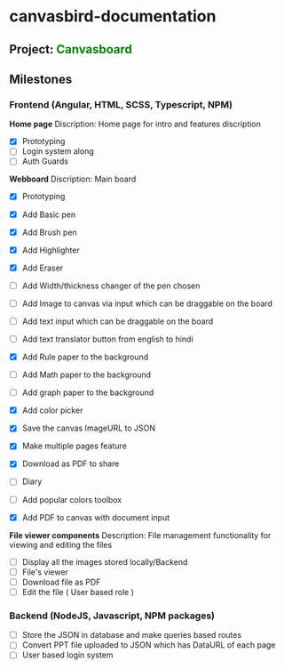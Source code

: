 # canvasbird-documentation
## Project: <span style="color: green">Canvasboard</span>
## Milestones
### Frontend (Angular, HTML, SCSS, Typescript, NPM)
<strong>Home page</strong>
Discription: Home page for intro and features discription
- [x] Prototyping
- [ ] Login system along
- [ ] Auth Guards

<strong>Webboard</strong>
Discription: Main board 
- [x] Prototyping
- [x] Add Basic pen
- [x] Add Brush pen
- [x] Add Highlighter
- [x] Add Eraser
- [ ] Add Width/thickness changer of the pen chosen
- [ ] Add Image to canvas via input which can be draggable on the board
- [ ] Add text input which can be draggable on the board
- [ ] Add text translator button from english to hindi
- [x] Add Rule paper to the background
- [ ] Add Math paper to the background
- [ ] Add graph paper to the background
- [X] Add color picker
- [x] Save the canvas ImageURL to JSON
- [x] Make multiple pages feature
- [x] Download as PDF to share
- [ ] Diary

- [ ] Add popular colors toolbox

- [X] Add PDF to canvas with document input

<strong>File viewer components</strong>
Description: File management functionality for viewing and editing the files
- [ ] Display all the images stored locally/Backend
- [ ] File's viewer
- [ ] Download file as PDF
- [ ] Edit the file ( User based role )

### Backend (NodeJS, Javascript, NPM packages)
- [ ] Store the JSON in database and make queries based routes
- [ ] Convert PPT file uploaded to JSON which has DataURL of each page
- [ ] User based login system
